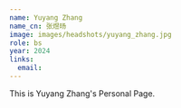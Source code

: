 ```yaml
---
name: Yuyang Zhang
name_cn: 张煜旸
image: images/headshots/yuyang_zhang.jpg
role: bs
year: 2024
links:
  email: 
---
```


This is Yuyang Zhang's Personal Page.